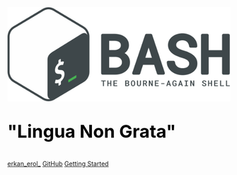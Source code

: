 ![Logo](images/bash-logo.png)

<p style="font-size: 40px !important; font-weight: bold; color: black;">"Lingua Non Grata"<p>

[erkan_erol_](https://twitter.com/erkan_erol_)
[GitHub](https://github.com/erkanerol/bash-lingua-non-grata)
[Getting Started](#bash-lingua-non-grata)

